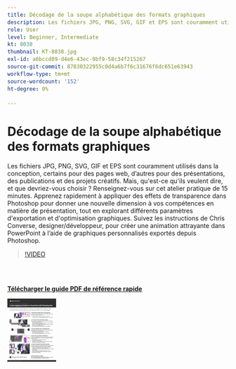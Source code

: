 ```yaml
---
title: Décodage de la soupe alphabétique des formats graphiques
description: Les fichiers JPG, PNG, SVG, GIF et EPS sont couramment utilisés dans le design, certains pour des pages web, d’autres pour des présentations, des publications et des projets créatifs. Mais qu'est-ce qu'ils veulent dire, et que devriez-vous choisir ?
role: User
level: Beginner, Intermediate
kt: 8038
thumbnail: KT-8038.jpg
exl-id: a6bccd09-d4e6-43ec-9bf9-58c34f215267
source-git-commit: 87830322955c0d4a6b7f6c31676f6dc651e63943
workflow-type: tm+mt
source-wordcount: '152'
ht-degree: 0%

---
```


# Décodage de la soupe alphabétique des formats graphiques

Les fichiers JPG, PNG, SVG, GIF et EPS sont couramment utilisés dans la conception, certains pour des pages web, d’autres pour des présentations, des publications et des projets créatifs. Mais, qu&#39;est-ce qu&#39;ils veulent dire, et que devriez-vous choisir ? Renseignez-vous sur cet atelier pratique de 15 minutes. Apprenez rapidement à appliquer des effets de transparence dans Photoshop pour donner une nouvelle dimension à vos compétences en matière de présentation, tout en explorant différents paramètres d&#39;exportation et d&#39;optimisation graphiques. Suivez les instructions de Chris Converse, designer/développeur, pour créer une animation attrayante dans PowerPoint à l’aide de graphiques personnalisés exportés depuis Photoshop.

>[!VIDEO](https://video.tv.adobe.com/v/333805?hidetitle=true)

<br> 

[**Télécharger le guide PDF de référence rapide**](../quick-reference/Decodingthealphabetsoupofgraphicformats.pdf)

[![Image de la première page du guide de référence rapide](assets/DecodingthealphabetsoupofgraphicformatsPage1.png)](../quick-reference/Decodingthealphabetsoupofgraphicformats.pdf)
